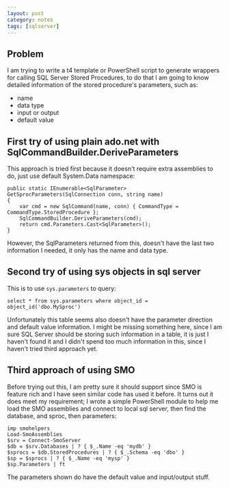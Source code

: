 ```yaml
---
layout: post
category: notes
tags: [sqlserver]
---
```


## Problem
I am trying to write a t4 template or PowerShell script to generate wrappers for calling SQL Server Stored Procedures, to do that I am going to know detailed information of the stored procedure's parameters, such as:
 - name
 - data type
 - input or output
 - default value

## First try of using plain ado.net with SqlCommandBuilder.DeriveParameters
This approach is tried first because it doesn't require extra assemblies to do, just use default System.Data namespace:

	public static IEnumerable<SqlParameter> GetSprocParameters(SqlConnection conn, string name)
	{
		var cmd = new SqlCommand(name, conn) { CommandType = CommandType.StoredProcedure };
		SqlCommandBuilder.DeriveParameters(cmd);
		return cmd.Parameters.Cast<SqlParameter>();
	}

However, the SqlParameters returned from this, doesn't have the last two information I needed, it only has the name and data type.

## Second try of using sys objects in sql server
This is to use `sys.parameters` to query:

	select * from sys.parameters where object_id = object_id('dbo.MySproc')

Unfortunately this table seems also doesn't have the parameter direction and default value information. I might be missing something here, since I am sure SQL Server should be storing such information in a table, it is just I haven't found it and I didn't spend too much information in this, since I haven't tried third approach yet.

## Third approach of using SMO
Before trying out this, I am pretty sure it should support since SMO is feature rich and I have seen similar code has used it before. It turns out it does meet my requirement; I wrote a simple PowerShell module to help me load the SMO assemblies and connect to local sql server, then find the database, and sproc, then parameters:

	imp smohelpers
	Load-SmoAssemblies
	$srv = Connect-SmoServer
	$db = $srv.Databases | ? { $_.Name -eq 'mydb' }
	$sprocs = $db.StoredProcedures | ? { $_.Schema -eq 'dbo' }
	$sp = $sprocs | ? { $_.Name -eq 'mysp' }
	$sp.Parameters | ft

The parameters shown do have the default value and input/output stuff.


